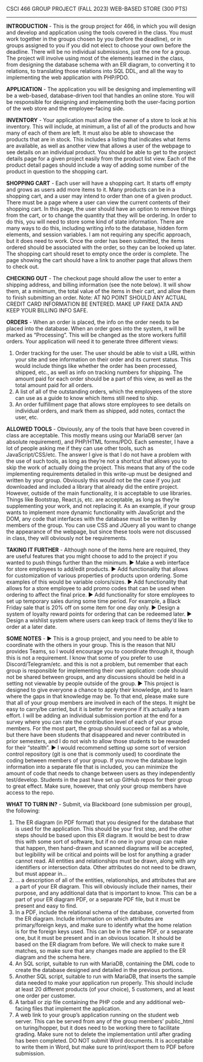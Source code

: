 CSCI 466 GROUP PROJECT (FALL 2023)
WEB-BASED STORE (300 PTS)
__________________________________________

**INTRODUCTION** - 
This is the group project for 466, in which you will design and develop and application using the tools covered in the class. You must work together in the groups chosen by you (before the deadline), or in groups assigned to you if you did not elect to choose your own before the deadline. There will be no individual submissions, just the one for a group.
The project will involve using most of the elements learned in the class, from designing the database schema with an ER diagram, to converting it to relations, to translating those relations into SQL DDL, and all the way to implementing the web application with PHP/PDO.

**APPLICATION** - 
The application you will be designing and implementing will be a web-based, database-driven tool that handles an online store. You will be responsible for designing and implementing both the user-facing portion of the web store and the employee-facing side.

**INVENTORY** - 
Your application must allow the owner of a store to look at his inventory. This will include, at minimum, a list of all of the products and how many of each
of them are left.
It must also be able to showcase the products that are in stock. This includes a listing that indicates what items are available, as well as another view that allows a user of the webpage to see details on an individual product. You should be able to get to the project details page for a given project easily from the product list view.
Each of the product detail pages should include a way of adding some number of the product in question to the shopping cart.

**SHOPPING CART** - 
Each user will have a shopping cart. It starts off empty and grows as users add more items to it. Many products can be in a shopping cart, and a user may intend to order than one of a given product. There must be a page where a user can view the current contents of their shopping cart.
In this page, the user should have an option to remove things from the cart, or to change the quantity that they will be ordering.
In order to do this, you will need to store some kind of state information. There are many ways to do this, including writing info to the database, hidden form elements, and session variables. I am not requiring any specific approach, but it does need to work.
Once the order has been submitted, the items ordered should be associated with the order, so they can be looked up later. The shopping cart should reset to empty once the order is complete.
The page showing the cart should have a link to another page that allows them to check out.

**CHECKING OUT** - 
The checkout page should allow the user to enter a shipping address, and billing information (see the note below). It will show them, at a minimum, the
total value of the items in their cart, and allow them to finish submitting an order.
Note: AT NO POINT SHOULD ANY ACTUAL CREDIT CARD INFORMATION BE ENTERED. MAKE UP FAKE DATA AND KEEP YOUR BILLING INFO SAFE.

**ORDERS** - 
When an order is placed, the info on the order needs to be placed into the database. When an order goes into the system, it will be marked as “Processing”. This will be changed as the store workers fulfill orders. Your application will need it to generate three different views:
1. Order tracking for the user. The user should be able to visit a URL within your site and see information on their order and its current status. This would include things like whether the order has been processed, shipped, etc., as well as info on tracking numbers for shipping. The amount paid for each order should be a part of this view, as well as the total amount paid for all orders.
2. A list of all of the outstanding orders, which the employees of the store can use as a guide to know which items still need to ship.
3. An order fulfillment page that allows store employees to see details on individual orders, and mark them as shipped, add notes, contact the user, etc.

**ALLOWED TOOLS** - 
Obviously, any of the tools that have been covered in class are acceptable. This mostly means using our MariaDB server (an absolute requirement), and PHP/HTML forms/PDO.
Each semester, I have a lot of people asking me if they can use other tools, such as JavaScript/CSS/etc. The answer I give is that I do not have a problem with the use of such tools, as long as they’re not a shortcut that allows you to skip the work of actually doing the project.
This means that any of the code implementing requirements detailed in this write-up must be designed and written by your group. Obviously this would not be the case if you just downloaded and included a library that already did the entire project.
However, outside of the main functionality, it is acceptable to use libraries. Things like Bootstrap, React.js, etc. are acceptable, as long as they’re supplementing your work, and not replacing it.
As an example, if your group wants to implement more dynamic functionality with JavaScript and the DOM, any code that interfaces with the database must be written by members of the group.
You can use CSS and JQuery all you want to change the appearance of the webpage, but since these tools were not discussed in class, they will obviously not be requirements.

**TAKING IT FURTHER** - 
Although none of the items here are required, they are useful features that you might choose to add to the project if you wanted to push things further than the minimum.
▶ Make a web interface for store employees to add/edit products.
▶ Add functionality that allows for customization of various properties of products upon ordering. Some examples of this would be variable colors/sizes.
▶ Add functionality that allows for a store employee to add promo codes that can be used when ordering to affect the final price.
▶ Add functionality for store employees to set up temporary sales during some time period. For example, a Black Friday sale that is 20% off on some item for one day only.
▶ Design a system of loyalty reward points for ordering that can be redeemed later.
▶ Design a wishlist system where users can keep track of items they’d like to order at a later date.

**SOME NOTES** - 
▶ This is a group project, and you need to be able to coordinate with the others in your group. This is the reason that NIU provides Teams, so I would encourage you to coordinate through it, though this is not a requirement. I know that some of you prefer to use Discord/Telegram/etc. and this is not a problem, but remember that each group is responsible for implementing their own application: code should not be shared between groups, and any discussions should be held in a setting not viewable by people outside of the group.
▶ This project is designed to give everyone a chance to apply their knowledge, and to learn where the gaps in that knowledge may be. To that end, please make sure that all of your group members are involved in each of the steps. It might be easy to carry/be carried, but it is better for everyone if it’s actually a team effort. I will be adding an individual submission portion at the end for a survey where you can rate the contribution level of each of your group members. For the most part, the group should succeed or fail as a whole, but there have been students that disappeared and never contributed in prior semesters, and I do not wish to allow those students to be rewarded for their “stealth”.
▶ I would recommend setting up some sort of version control repository (git is one that is commonly used) to coordinate the coding between members of your group. If you move the database login information into a separate file that is included, you can minimize the amount of code that needs to change between users as they independently test/develop. Students in the past have set up GitHub repos for their group to great effect. Make sure, however, that only your group members have access to the repo.

**WHAT TO TURN IN?** - 
Submit, via Blackboard (one submission per group), the following:
1. The ER diagram (in PDF format) that you designed for the database that is used for the application. This should be your first step, and the other steps should be based upon this ER diagram. It would be best to draw this with some sort of software, but if no one in your group can make that happen, then hand-drawn and scanned diagrams will be accepted, but legibility will be critical and points will be lost for anything a grader cannot read. All entities and relationships must be drawn, along with any identifiers or intersection data. Other attributes do not need to be drawn, but must appear in…
2. … a description of all of the entities, relationships, and attributes that are a part of your ER diagram. This will obviously include their names, their purpose, and any additional data that is important to know. This can be a part of your ER diagram PDF, or a separate PDF file, but it must be present and easy to find.
3. In a PDF, include the relational schema of the database, converted from the ER diagram. Include information on which attributes are primary/foreign keys, and make sure to identify what the home relation is for the foreign keys used. This can be in the same PDF, or a separate one, but it must be present and in an obvious location. It should be based on the ER diagram from before. We will check to make sure it matches, so make sure that any changes made are applied to the ER diagram and the schema here.
4. An SQL script, suitable to run with MariaDB, containing the DML code to create the database designed and detailed in the previous portions.
5. Another SQL script, suitable to run with MariaDB, that inserts the sample data needed to make your application run properly. This should include at least 20 different products (of your choice), 5 customers, and at least one order per customer.
6. A tarball or zip file containing the PHP code and any additional web-facing files that implement the application.
7. A web link to your group’s application running on the student web server. This can be served from any of the group members’ public_html on turing/hopper, but it does need to be working there to facilitate grading. Make sure not to delete the implementation until after grading has been completed.
DO NOT submit Word documents. It is acceptable to write them in Word, but make sure to print/export them to PDF before submission.
